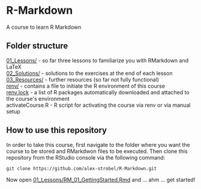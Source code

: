 # R-Markdown
A course to learn R Markdown

## Folder structure
[01_Lessons/](01_Lessons/)     - so far three lessons to familiarize you with RMarkdown and LaTeX<br>
[02_Solutions/](02_Solutions/) - solutions to the exercises at the end of each lesson<br>
[03_Resources/](03_Resources/) - further resources (so far not fully functional)<br>
[renv/](renv/)                 - contains a file to initiate the R environment of this course<br>
[renv.lock](renv.lock)         - a list of R packages automatically downloaded and attached to the course's environment<br>
activateCourse.R               - R script for activating the course via renv or via manual setup

## How to use this repository
In order to take this course, first navigate to the folder where you want the course to be stored and RMarkdwon files to be executed. Then clone this repository from the RStudio console via the following command:

`git clone https://github.com/alex-strobel/R-Markdown.git` 

Now open [01_Lessons/RM_01_GettingStarted.Rmd](01_Lessons/RM_01_GettingStarted.Rmd) and ... ahm ... get started!
